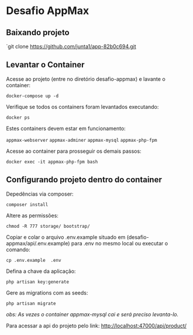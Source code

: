 # Desafio AppMax

## Baixando projeto

`git clone https://github.com/junta1/app-82b0c694.git

## Levantar o Container

Acesse ao projeto (entre no diretório desafio-appmax) e lavante o container: 

`docker-compose up -d`

Verifique se todos os containers foram levantados executando:

`docker ps`

Estes containers devem estar em funcionamento:

`appmax-webserver`
`appmax-adminer`
`appmax-mysql`
`appmax-php-fpm`

Acesse ao container para prosseguir os demais passos: 

`docker exec -it appmax-php-fpm bash`

## Configurando projeto dentro do container

Depedências via composer:

`composer install`

Altere as permissões:

`chmod -R 777 storage/ bootstrap/`

Copiar e colar o arquivo .env.example 
situado em (desafio-appmax/api/.env.example) para .env no mesmo local ou executar o comando:

`cp .env.example  .env`

Defina a chave da aplicação:

`php artisan key:generate`

Gere as migrations com as seeds:

`php artisan migrate`

_obs: As vezes o container appmax-mysql cai e será preciso levanta-lo._

Para acessar a api do projeto pelo link: <http://localhost:47000/api/product/>
